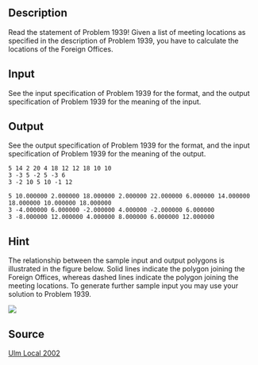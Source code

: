 <h2>Description</h2><p>Read the statement of Problem 1939! Given a list of meeting locations as specified in the description of Problem 1939, you have to calculate the locations of the Foreign Offices. </p><h2>Input</h2><p>See the input specification of Problem 1939 for the format, and the output specification of Problem 1939 for the meaning of the input. </p><h2>Output</h2><p>See the output specification of Problem 1939 for the format, and the input specification of Problem 1939 for the meaning of the output. </p><pre><code class="language-input1">5 14 2 20 4 18 12 12 18 10 10
3 -3 5 -2 5 -3 6
3 -2 10 5 10 -1 12
</code></pre><pre><code class="language-output1">5 10.000000 2.000000 18.000000 2.000000 22.000000 6.000000 14.000000 18.000000 10.000000 18.000000
3 -4.000000 6.000000 -2.000000 4.000000 -2.000000 6.000000
3 -8.000000 12.000000 4.000000 8.000000 6.000000 12.000000</code></pre><h2>Hint</h2><p>The relationship between the sample input and output polygons is illustrated in the figure below. Solid lines indicate the polygon joining the Foreign Offices, whereas dashed lines indicate the polygon joining the meeting locations. To generate further sample input you may use your solution to Problem 1939. 
</p><img src="images/1940_1.jpg"><h2>Source</h2><a href="searchproblem?field=source&amp;key=Ulm+Local+2002">Ulm Local 2002</a>